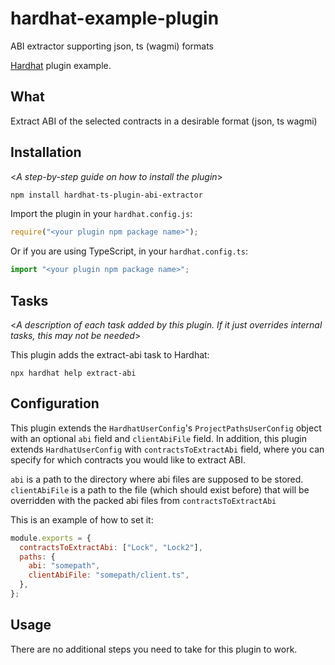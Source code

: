 # hardhat-example-plugin

ABI extractor supporting json, ts (wagmi) formats

[Hardhat](https://github.com/manuvantara/project-royex/tree/master/contracts) plugin example.

## What

Extract ABI of the selected contracts in a desirable format (json, ts wagmi)

## Installation

<_A step-by-step guide on how to install the plugin_>

```bash
npm install hardhat-ts-plugin-abi-extractor
```

Import the plugin in your `hardhat.config.js`:

```js
require("<your plugin npm package name>");
```

Or if you are using TypeScript, in your `hardhat.config.ts`:

```ts
import "<your plugin npm package name>";
```

## Tasks

<_A description of each task added by this plugin. If it just overrides internal
tasks, this may not be needed_>

This plugin adds the extract-abi task to Hardhat:

```shell
npx hardhat help extract-abi
```

## Configuration

This plugin extends the `HardhatUserConfig`'s `ProjectPathsUserConfig` object with an optional
`abi` field and `clientAbiFile` field. In addition, this plugin extends `HardhatUserConfig` with `contractsToExtractAbi` field, where you can specify for which contracts you would like to extract ABI.

`abi` is a path to the directory where abi files are supposed to be stored.
`clientAbiFile` is a path to the file (which should exist before) that will be overridden with the packed abi files from `contractsToExtractAbi`

This is an example of how to set it:

```js
module.exports = {
  contractsToExtractAbi: ["Lock", "Lock2"],
  paths: {
    abi: "somepath",
    clientAbiFile: "somepath/client.ts",
  },
};
```

## Usage

There are no additional steps you need to take for this plugin to work.
